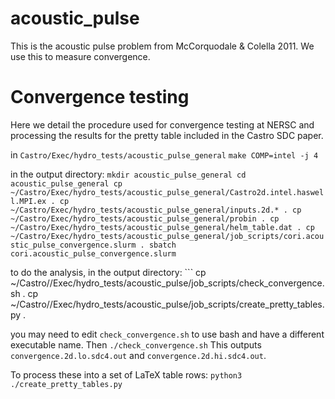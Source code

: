 # acoustic_pulse

This is the acoustic pulse problem from McCorquodale & Colella 2011.
We use this to measure convergence.

# Convergence testing

Here we detail the procedure used for convergence testing at NERSC and
processing the results for the pretty table included in the Castro SDC
paper.

  in `Castro/Exec/hydro_tests/acoustic_pulse_general`
    ```
    make COMP=intel -j 4
    ```

  in the output directory:
    ```
    mkdir acoustic_pulse_general
    cd acoustic_pulse_general
    cp ~/Castro/Exec/hydro_tests/acoustic_pulse_general/Castro2d.intel.haswell.MPI.ex .
    cp ~/Castro/Exec/hydro_tests/acoustic_pulse_general/inputs.2d.* .
    cp ~/Castro/Exec/hydro_tests/acoustic_pulse_general/probin .
    cp ~/Castro/Exec/hydro_tests/acoustic_pulse_general/helm_table.dat .
    cp ~/Castro/Exec/hydro_tests/acoustic_pulse_general/job_scripts/cori.acoustic_pulse_convergence.slurm .
    sbatch cori.acoustic_pulse_convergence.slurm
    ```

  to do the analysis, in the output directory:
    ```
    cp ~/Castro//Exec/hydro_tests/acoustic_pulse/job_scripts/check_convergence.sh .
    cp ~/Castro//Exec/hydro_tests/acoustic_pulse/job_scripts/create_pretty_tables.py .

  you may need to edit `check_convergence.sh` to use bash and have a
  different executable name.  Then
    ```
    ./check_convergence.sh
    ```
  This outputs `convergence.2d.lo.sdc4.out` and
 `convergence.2d.hi.sdc4.out`.

  To process these into a set of LaTeX table rows:
    ```
    python3 ./create_pretty_tables.py
    ```

